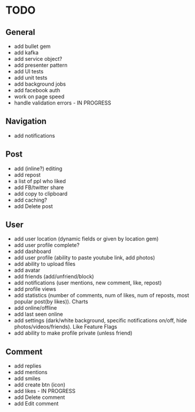 # TODO

## General
- add bullet gem
- add kafka
- add service object?
- add presenter pattern
- add UI tests
- add unit tests
- add background jobs
- add facebook auth
- work on page speed
- handle validation errors - IN PROGRESS


## Navigation
- add notifications


## Post
- add (inline?) editing
- add repost
- a list of ppl who liked
- add FB/twitter share
- add copy to clipboard
- add caching?
- add Delete post


## User
- add user location (dynamic fields or given by location gem)
- add user profile complete?
- add dashboard
- add user profile (ability to paste youtube link, add photos)
- add ability to upload files
- add avatar
- add friends (add/unfriend/block)
- add notifications (user mentions, new comment, like, repost)
- add profile views
- add statistics (number of comments, num of likes, num of reposts, most popular post(by likes)). Charts
- add online/offline
- add last seen online
- add settings (dark/white background, specific notifications on/off, hide photos/videos/friends). Like Feature Flags
- add ability to make profile private (unless friend)


## Comment
- add replies
- add mentions
- add smiles
- add create btn (icon)
- add likes - IN PROGRESS
- add Delete comment
- add Edit comment
